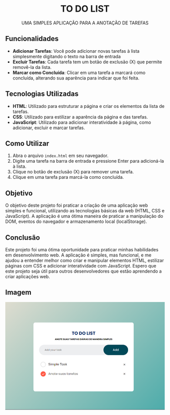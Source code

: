 <h1 align="center"> TO DO LIST </h1>
<p align="center"> UMA SIMPLES APLICAÇÃO PARA A ANOTAÇÃO DE TAREFAS </p>

## Funcionalidades

- **Adicionar Tarefas**: Você pode adicionar novas tarefas à lista simplesmente digitando o texto na barra de entrada
- **Excluir Tarefas**: Cada tarefa tem um botão de exclusão (X) que permite removê-la da lista.
- **Marcar como Concluída**: Clicar em uma tarefa a marcará como concluída, alterando sua aparência para indicar que foi feita.

## Tecnologias Utilizadas

- **HTML**: Utilizado para estruturar a página e criar os elementos da lista de tarefas.
- **CSS**: Utilizado para estilizar a aparência da página e das tarefas.
- **JavaScript**: Utilizado para adicionar interatividade à página, como adicionar, excluir e marcar tarefas.

## Como Utilizar

1. Abra o arquivo `index.html` em seu navegador.
2. Digite uma tarefa na barra de entrada e pressione Enter para adicioná-la à lista.
3. Clique no botão de exclusão (X) para remover uma tarefa.
4. Clique em uma tarefa para marcá-la como concluída.

## Objetivo

O objetivo deste projeto foi praticar a criação de uma aplicação web simples e funcional, utilizando as tecnologias básicas da web (HTML, CSS e JavaScript). A aplicação é uma ótima maneira de praticar a manipulação do DOM, eventos do navegador e armazenamento local (localStorage).

## Conclusão

Este projeto foi uma ótima oportunidade para praticar minhas habilidades em desenvolvimento web. A aplicação é simples, mas funcional, e me ajudou a entender melhor como criar e manipular elementos HTML, estilizar páginas com CSS e adicionar interatividade com JavaScript. Espero que este projeto seja útil para outros desenvolvedores que estão aprendendo a criar aplicações web.

## Imagem
<img align="center" src="images/final-result.png">
